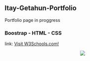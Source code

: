 ## Itay-Getahun-Portfolio
Portfolio page in proggress 
### Boostrap - HTML - CSS 
link:
 <a href="https://itayg98.github.io/Itay-Getahun-Portfolio/">Visit W3Schools.com!</a> 
<div align="center">
<img  src="https://user-images.githubusercontent.com/91791115/189081314-b5eeb405-d2a0-432d-b120-e99465a0865a.jpg"/>
</div>
